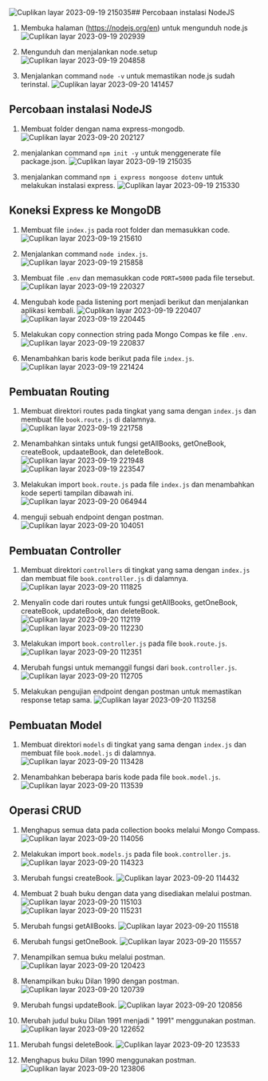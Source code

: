 ![Cuplikan layar 2023-09-19 215035](https://github.com/alfiyantogw/Prak-Pemin/assets/99490388/1903595e-263f-43d6-9ae7-c8864b94ec7c)## Percobaan instalasi NodeJS
1. Membuka halaman (https://nodejs.org/en) untuk mengunduh node.js
![Cuplikan layar 2023-09-19 202939](https://github.com/alfiyantogw/Prak-Pemin/assets/99490388/c37ede29-ecbd-4702-a88c-8d50216e95ca)

2. Mengunduh dan menjalankan node.setup
  ![Cuplikan layar 2023-09-19 204858](https://github.com/alfiyantogw/Prak-Pemin/assets/99490388/a7d7f394-7915-4417-8c3a-2b016afae8a6)

3. Menjalankan command `node -v` untuk memastikan node.js sudah terinstal.
![Cuplikan layar 2023-09-20 141457](https://github.com/alfiyantogw/Prak-Pemin/assets/99490388/f220afc1-e4b4-43e7-9ca1-4ea85e846691)

## Percobaan instalasi NodeJS
1. Membuat folder dengan nama express-mongodb.
![Cuplikan layar 2023-09-20 202127](https://github.com/alfiyantogw/Prak-Pemin/assets/99490388/9173f421-26cc-46c2-a72b-4bb680751b21)

2. menjalankan command `npm init -y` untuk menggenerate file package.json.
![Cuplikan layar 2023-09-19 215035](https://github.com/alfiyantogw/Prak-Pemin/assets/99490388/21ef3daf-e30c-46c1-994f-9f61379d8b7b)

3. menjalankan command `npm i express mongoose dotenv` untuk melakukan instalasi express.
![Cuplikan layar 2023-09-19 215330](https://github.com/alfiyantogw/Prak-Pemin/assets/99490388/55fae6fc-71be-487c-9203-b404390e58b3)

## Koneksi Express ke MongoDB
1. Membuat file `index.js` pada root folder dan memasukkan code.
![Cuplikan layar 2023-09-19 215610](https://github.com/alfiyantogw/Prak-Pemin/assets/99490388/01694d3a-a0d7-40f7-b845-8cfed1e53d9f)

2. Menjalankan command `node index.js`.
![Cuplikan layar 2023-09-19 215858](https://github.com/alfiyantogw/Prak-Pemin/assets/99490388/a3867d68-2967-426c-9ca6-9c453a4a9b34)

3. Membuat file `.env` dan memasukkan code `PORT=5000` pada file tersebut.
![Cuplikan layar 2023-09-19 220327](https://github.com/alfiyantogw/Prak-Pemin/assets/99490388/7b23e120-e5ea-4fda-ba26-845fc8574c88)

4. Mengubah kode pada listening port menjadi berikut dan menjalankan aplikasi kembali.
![Cuplikan layar 2023-09-19 220407](https://github.com/alfiyantogw/Prak-Pemin/assets/99490388/38641ba4-5e5b-4656-b15c-03322491dafd)
![Cuplikan layar 2023-09-19 220445](https://github.com/alfiyantogw/Prak-Pemin/assets/99490388/3d24cca4-0fea-4858-aa13-8bad350b87de)

5. Melakukan copy connection string pada Mongo Compas ke file `.env`.
![Cuplikan layar 2023-09-19 220837](https://github.com/alfiyantogw/Prak-Pemin/assets/99490388/58a28588-38a2-46ef-bb8c-c4f13eb7fd15)

6. Menambahkan baris kode berikut pada file `index.js`.
![Cuplikan layar 2023-09-19 221424](https://github.com/alfiyantogw/Prak-Pemin/assets/99490388/cbafa0a6-9bef-4913-862d-54e1f1f87b5d)

## Pembuatan Routing
1. Membuat direktori routes pada tingkat yang sama dengan `index.js` dan membuat file `book.route.js` di dalamnya.
![Cuplikan layar 2023-09-19 221758](https://github.com/alfiyantogw/Prak-Pemin/assets/99490388/7bb4b017-44d7-4e80-a36f-e128eebc5ca0)

2. Menambahkan sintaks untuk fungsi getAllBooks, getOneBook, createBook, updaateBook, dan deleteBook.
![Cuplikan layar 2023-09-19 221948](https://github.com/alfiyantogw/Prak-Pemin/assets/99490388/b2ed32df-5c22-4128-87e5-ff72d2932aaa)
![Cuplikan layar 2023-09-19 223547](https://github.com/alfiyantogw/Prak-Pemin/assets/99490388/fa524d78-2699-4258-b4a6-bbfab07f1728)

3. Melakukan import `book.route.js` pada file `index.js` dan menambahkan kode seperti tampilan dibawah ini.
![Cuplikan layar 2023-09-20 064944](https://github.com/alfiyantogw/Prak-Pemin/assets/99490388/dc3ca8fd-7190-4c19-918c-f2c6ae36be2b)

4. menguji sebuah endpoint dengan postman.
![Cuplikan layar 2023-09-20 104051](https://github.com/alfiyantogw/Prak-Pemin/assets/99490388/0dd8c0ae-e2c7-4775-9601-f7b890a32120)

## Pembuatan Controller
1. Membuat direktori `controllers` di tingkat yang sama dengan `index.js` dan membuat file `book.controller.js` di dalamnya.
![Cuplikan layar 2023-09-20 111825](https://github.com/alfiyantogw/Prak-Pemin/assets/99490388/e7c9a77b-4a61-475d-a487-64178af695e9)

2. Menyalin code dari routes untuk fungsi getAllBooks, getOneBook, createBook, updateBook, dan deleteBook.
![Cuplikan layar 2023-09-20 112119](https://github.com/alfiyantogw/Prak-Pemin/assets/99490388/96869278-175a-4bb3-bb28-0d72ba4ba5df)
![Cuplikan layar 2023-09-20 112230](https://github.com/alfiyantogw/Prak-Pemin/assets/99490388/ca49ad72-4d12-498c-a3fb-59d877ec5ffb)

3. Melakukan import `book.controller.js` pada file `book.route.js`.
![Cuplikan layar 2023-09-20 112351](https://github.com/alfiyantogw/Prak-Pemin/assets/99490388/084a714f-cb46-4b2c-a1a0-25450839a4b8)

4. Merubah fungsi untuk memanggil fungsi dari `book.controller.js`.
![Cuplikan layar 2023-09-20 112705](https://github.com/alfiyantogw/Prak-Pemin/assets/99490388/d3b8d0d4-beb6-4ca0-80f0-1908a5cac1d4)
5. Melakukan pengujian endpoint dengan postman untuk memastikan response tetap sama.
![Cuplikan layar 2023-09-20 113258](https://github.com/alfiyantogw/Prak-Pemin/assets/99490388/db71012d-9104-4a53-b92a-3a45d7518335)

## Pembuatan Model
1. Membuat direktori `models` di tingkat yang sama dengan `index.js` dan membuat file `book.model.js` di dalamnya.
![Cuplikan layar 2023-09-20 113428](https://github.com/alfiyantogw/Prak-Pemin/assets/99490388/21a8085f-ce1d-4f2a-a3dc-b9886059de9b)

2. Menambahkan beberapa baris kode pada file `book.model.js`.
![Cuplikan layar 2023-09-20 113539](https://github.com/alfiyantogw/Prak-Pemin/assets/99490388/8fdc243c-8605-4de9-ac22-b1320410706b)

## Operasi CRUD
1. Menghapus semua data pada collection books melalui Mongo Compass.
![Cuplikan layar 2023-09-20 114056](https://github.com/alfiyantogw/Prak-Pemin/assets/99490388/ab14803d-cd25-4f6a-8055-dc2c3f5f55f8)

2. Melakukan import `book.models.js` pada file `book.controller.js`.
![Cuplikan layar 2023-09-20 114323](https://github.com/alfiyantogw/Prak-Pemin/assets/99490388/1b28210c-8c19-4655-88d8-d7157e94b9ec)

3. Merubah fungsi createBook.
![Cuplikan layar 2023-09-20 114432](https://github.com/alfiyantogw/Prak-Pemin/assets/99490388/27efc8b8-b836-4677-b088-f6b34e3a903c)

4. Membuat 2 buah buku dengan data yang disediakan melalui postman.
![Cuplikan layar 2023-09-20 115103](https://github.com/alfiyantogw/Prak-Pemin/assets/99490388/793ed7fd-85fd-46bd-bf40-979753883994)
![Cuplikan layar 2023-09-20 115231](https://github.com/alfiyantogw/Prak-Pemin/assets/99490388/72659355-f221-4b12-9e36-2e4b7edfd1f5)

5. Merubah fungsi getAllBooks.
![Cuplikan layar 2023-09-20 115518](https://github.com/alfiyantogw/Prak-Pemin/assets/99490388/e00df04f-b15d-40b4-b66c-73d9d025cfc8)

6. Merubah fungsi getOneBook.
![Cuplikan layar 2023-09-20 115557](https://github.com/alfiyantogw/Prak-Pemin/assets/99490388/aca11393-cd4b-41fd-ba28-77d0f6ee1924)

7. Menampilkan semua buku melalui postman.
![Cuplikan layar 2023-09-20 120423](https://github.com/alfiyantogw/Prak-Pemin/assets/99490388/15c63321-e494-4ae4-951f-cfcb2996bb2e)

8. Menampilkan buku Dilan 1990 dengan postman.
![Cuplikan layar 2023-09-20 120739](https://github.com/alfiyantogw/Prak-Pemin/assets/99490388/a25deba2-75a8-439d-bd8c-ab4ccd38f9fa)

9. Merubah fungsi updateBook.
![Cuplikan layar 2023-09-20 120856](https://github.com/alfiyantogw/Prak-Pemin/assets/99490388/b692f51c-4603-4e6e-87f0-1f3c565c1401)

10. Merubah judul buku Dilan 1991 menjadi "<NAMA PANGGILAN> 1991" menggunakan postman.
![Cuplikan layar 2023-09-20 122652](https://github.com/alfiyantogw/Prak-Pemin/assets/99490388/9b2316d7-32ca-41f2-820e-3aee3756e1c1)

11. Merubah fungsi deleteBook.
![Cuplikan layar 2023-09-20 123533](https://github.com/alfiyantogw/Prak-Pemin/assets/99490388/3c35b06e-46ee-4a12-a4b3-fa503f061335)

12. Menghapus buku Dilan 1990 menggunakan postman.
![Cuplikan layar 2023-09-20 123806](https://github.com/alfiyantogw/Prak-Pemin/assets/99490388/9128c003-5c1c-40db-a2bc-e2f04dbfacaf)
